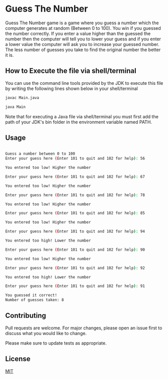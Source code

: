 # Guess The Number

Guess The Number game is a game where you guess a number which the computer generates at random (Between 0 to 100). You win if you guessed the number correctly.
If you enter a value higher than the guessed the number then the computer will tell you to lower your guess and if you enter a lower value
the computer will ask you to increase your guessed number. The less number of guesses you take to find the original number the better it is.

## How to Execute the file via shell/terminal

You can use the command line tools provided by the JDK to execute this file by writing the following lines shown below in your shell/terminal

```bash
javac Main.java
```

```bash
java Main
```

Note that for executing a Java file via shell/terminal you must first add the path of your JDK's bin folder in the environment variable named PATH.

## Usage

```bash

Guess a number between 0 to 100
Enter your guess here (Enter 101 to quit and 102 for help): 56

You entered too low! Higher the number

Enter your guess here (Enter 101 to quit and 102 for help): 67

You entered too low! Higher the number

Enter your guess here (Enter 101 to quit and 102 for help): 78

You entered too low! Higher the number

Enter your guess here (Enter 101 to quit and 102 for help): 85

You entered too low! Higher the number

Enter your guess here (Enter 101 to quit and 102 for help): 94

You entered too high! Lower the number

Enter your guess here (Enter 101 to quit and 102 for help): 90

You entered too low! Higher the number

Enter your guess here (Enter 101 to quit and 102 for help): 92

You entered too high! Lower the number

Enter your guess here (Enter 101 to quit and 102 for help): 91

You guessed it correct!
Number of guesses taken: 8

```

## Contributing

Pull requests are welcome. For major changes, please open an issue first to discuss what you would like to change.

Please make sure to update tests as appropriate.

## License

[MIT](https://choosealicense.com/licenses/mit/)